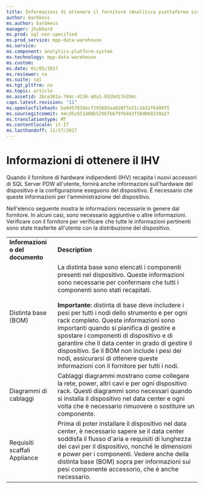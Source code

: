 ```yaml
---
title: Informazioni di ottenere il fornitore (Analitica piattaforma sistema)
author: barbkess
ms.author: barbkess
manager: jhubbard
ms.prod: sql-non-specified
ms.prod_service: mpp-data-warehouse
ms.service: 
ms.component: analytics-platform-system
ms.technology: mpp-data-warehouse
ms.custom: 
ms.date: 01/05/2017
ms.reviewer: na
ms.suite: sql
ms.tgt_pltfrm: na
ms.topic: article
ms.assetid: 2bce301a-704c-4236-a0a1-851bd17e2b6c
caps.latest.revision: "11"
ms.openlocfilehash: ba945781bbcf293605aa820f7e31c1b32f6409f5
ms.sourcegitcommit: 44cd5c651488b5296fb679f6d43f50d068339a27
ms.translationtype: MT
ms.contentlocale: it-IT
ms.lasthandoff: 11/17/2017
---
```

# <a name="information-to-obtain-from-your-ihv"></a>Informazioni di ottenere il IHV
Quando il fornitore di hardware indipendenti (IHV) recapita i nuovi accessori di SQL Server PDW all'utente, fornirà anche informazioni sull'hardware del dispositivo e la configurazione eseguono del dispositivo. È necessario che queste informazioni per l'amministrazione del dispositivo.  
  
Nell'elenco seguente mostra le informazioni necessarie in genere dal fornitore. In alcuni casi, sono necessario aggiuntive o altre informazioni. Verificare con il fornitore per verificare che tutte le informazioni pertinenti sono state trasferite all'utente con la distribuzione del dispositivo.  
  
|||  
|-|-|  
|**Informazioni o del documento**|**Description**|  
|Distinta base (BOM)|La distinta base sono elencati i componenti presenti nel dispositivo. Queste informazioni sono necessarie per confermare che tutti i componenti sono stati recapitati.<br /><br />**Importante:** distinta di base deve includere i pesi per tutti i nodi dello strumento e per ogni rack completo. Queste informazioni sono importanti quando si pianifica di gestire e spostare i componenti di dispositivo e di garantire che il data center in grado di gestire il dispositivo. Se il BOM non include i pesi dei nodi, assicurarsi di ottenere queste informazioni con il fornitore per tutti i nodi.|  
|Diagrammi di cablaggi|Cablaggi diagrammi mostrano come collegare la rete, power, altri cavi e per ogni dispositivo rack. Questi diagrammi sono necessari quando si installa il dispositivo nel data center e ogni volta che è necessario rimuovere o sostituire un componente.|  
|Requisiti scaffali Appliance|Prima di poter installare il dispositivo nel data center, è necessario sapere se il data center soddisfa il flusso d'aria e requisiti di lunghezza dei cavi per il dispositivo, nonché le dimensioni e power per i componenti. Vedere anche della distinta base (BOM) sopra per informazioni sui pesi componente accessorio, che è anche necessario.|  
  
